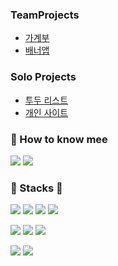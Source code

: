 
### TeamProjects
- [가계부](https://github.com/preCrew/account_book)
- [배너앱](https://github.com/preCrew/banner_create_app)

### Solo Projects
- [투두 리스트](https://github.com/Doosies/todoList-page/)
- [개인 사이트](https://github.com/Doosies/portfolio/)

### 👀 How to know mee
[![](https://img.shields.io/badge/TechBlog-20C997?&style=flat-square&logo=Velog&logoColor=white)](https:velog.io/@song961003)
[![](https://img.shields.io/badge/SendMail-EA4335?&style=flat-square&logo=Gmail&logoColor=white)](mailto:song961003@gmail.com)

### 💪 Stacks 💪
![](https://img.shields.io/badge/Html5-E34F26?&style=flat-square&logo=Html5&logoColor=white)
![](https://img.shields.io/badge/Css3-1572B6?&style=flat-square&logo=Css3&logoColor=white)
![](https://img.shields.io/badge/Javascript-F7DF1E?&style=flat-square&logo=Javascript&logoColor=white)
![](https://img.shields.io/badge/Typescript-3178C6?&style=flat-square&logo=Typescript&logoColor=white)  

![](https://img.shields.io/badge/React-61DAFB?&style=flat-square&logo=React&logoColor=white)
![](https://img.shields.io/badge/Redux-764ABC?&style=flat-square&logo=Redux&logoColor=white)
![](https://img.shields.io/badge/MySQL-4479A1?&style=flat-square&logo=MySQL&logoColor=white)  

![](https://img.shields.io/badge/NGINX-009639?&style=flat-square&logo=NGINX&logoColor=white)
![](https://img.shields.io/badge/Git-F05032?&style=flat-square&logo=Git&logoColor=white)

